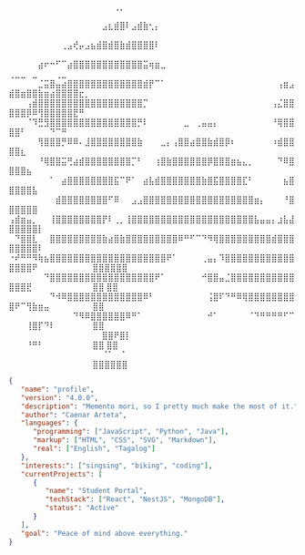 
⠀⠀⠀⠀⠀⠀⠀⠀⠀⠀⠀⠀⠀⠀⠀⠀⠀⠀⢀⡀⠀⠀⠀⠀⠀⠀⠀⠀⠀⠀⠀⠀⠀⠀⠀⠀⠀⠀⠀⠀⠀⠀⠀⠀⠀⠀⠀⠀⠀⠀⠀⠀⠀⠀⠀⠀⠀⠀⠀⠀⠀⠀⠀
⠀⠀⠀⠀⠀⠀⠀⠀⠀⠀⠀⠀⠀⠀⠀⠀⣠⣆⣾⣿⠇⣠⣾⣷⢂⡄⠀⠀⠀⠀⠀⠀⠀⠀⠀⠀⠀⠀⠀⠀⠀⠀⠀⠀⠀⠀⠀⠀⠀⠀⠀⠀⠀⠀⠀⠀⠀⠀⠀⠀⠀⠀⠀
⠀⠀⠀⠀⠀⠀⠀⠀⠀⢀⣠⢞⡤⣠⣦⣾⣿⣾⣿⣷⣾⣿⣿⣿⣿⠇⠀⠀⠀⠀⠀⠀⠀⠀⠀⠀⠀⠀⠀⠀⠀⠀⠀⠀⠀⠀⠀⠀⠀⠀⠀⠀⠀⠀⠀⠀⠀⠀⠀⠀⠀⠀⠀
⠀⠀⠀⠀⠀⣴⠖⠒⠋⠉⣴⣿⣿⣿⣿⣿⣿⣿⣿⣿⣿⣿⣿⣭⢶⣶⣀⠀⠀⠀⠀⠀⠀⠀⠀⠀⠀⠀⠀⠀⠀⠀⠀⠀⠀⠀⠀⠀⠀⢀⣀⣀⠀⣀⠀⠀⠀⢀⣀⠀⠀⠀⠀
⠀⠀⠀⠀⠀⣈⣭⣿⣤⣴⣿⣿⣿⣿⣿⣿⣿⣿⣿⣿⣿⣿⣿⣾⡟⠉⠁⠀⠀⠀⠀⠀⠀⠀⠀⠀⠀⠀⠀⠀⠀⠀⠀⠀⠀⠀⢠⣶⣠⣾⣿⣶⣿⣿⣷⣶⣴⣿⣿⣿⣿⣖⡀
⠀⠀⠀⢠⣾⣿⣿⣿⣿⣿⣿⣿⣿⣿⣿⣿⣿⣿⣿⣿⣿⣿⣿⡉⠀⠀⠀⠀⠀⠀⠀⠀⠀⠀⠀⠀⠀⠀⠀⠀⠀⠀⠀⠀⠀⢠⣌⣿⣿⣿⣿⣿⡿⠿⢻⣿⣿⣿⣿⣿⣟⠛⠀
⠀⠀⠀⠈⠹⣛⣻⣿⣿⣿⣿⣿⣿⣿⣿⣿⣿⣿⣿⣿⣿⣿⡛⠇⠀⠀⠀⠀⠀⠀⣀⠀⢀⣤⣤⡄⠀⠀⠀⠀⠀⠀⠀⠀⠀⠘⢿⣿⣿⣿⣿⠃⠀⠀⠀⠀⠙⠉⠛⠀⠀⠀⠀
⠀⠀⠀⠀⠀⢻⣿⣿⣿⡛⠿⠿⠄⣸⣿⣿⣿⣿⣿⣿⣿⣿⣷⠀⠀⠀⣀⡄⢠⣿⣿⣴⣿⣿⣷⣾⣿⡿⠆⠀⠀⠀⠀⠀⠀⠰⣾⣿⣿⣿⣿⣆⠀⠀⠀⠀⠀⠀⠀⠀⠀⠀⠀
⠀⠀⠀⠀⠀⠘⢿⣿⣿⣭⢛⣴⣾⣿⣿⣿⣿⣿⣿⣿⣿⡉⠃⠀⠀⢰⣿⣷⣿⣿⣿⣿⣿⣿⡿⣿⣿⣿⣶⣦⣄⡀⠀⠀⠀⠀⠙⠿⣿⣿⣿⣿⣦⠀⠀⠀⠀⠀⠀⠀⠀⠀⠀
⠀⠀⠀⠀⠀⠀⠀⠁⠀⣴⣿⣿⣿⣿⣿⣿⣿⣿⣯⠉⠟⠁⠀⣴⣧⣾⣿⣿⣿⣿⣿⣿⣿⣷⣿⣯⣿⣿⣿⣿⣏⠃⠀⠀⠀⠀⠀⣦⣿⣿⣿⣿⣿⣧⠀⠀⠀⠀⠀⠀⠀⠀⠀
⠀⠀⠀⠀⠀⠀⠀⠀⣾⣿⣿⣿⣿⣿⣿⣿⣿⠋⠿⠀⠀⣠⣠⣿⣿⣿⣿⣿⣿⣿⣿⣿⣿⣿⣿⣿⣿⣿⣿⣿⣿⣿⣶⡄⠀⠀⠀⠘⣿⣿⣿⣿⣿⣿⠀⠀⠀⠀⠀⠀⠀⠀⠀
⢠⣾⣶⣤⡀⠀⠀⢸⣿⣿⣿⣿⣿⣿⣿⣿⡟⠇⢀⡀⢸⣿⣿⣿⣿⣿⣿⣿⣿⣿⣿⣿⣿⣿⣿⣿⣿⣿⣿⣿⣿⣿⣧⣤⣤⡄⣰⣧⣼⣿⣿⣿⣿⣿⡇⠀⠀⠀⠀⠀⠀⠀⠀
⠀⠙⣿⣿⣇⠀⠀⣿⣿⣿⣿⣿⣿⣿⣿⣿⣷⣴⣿⣷⣿⣿⣿⣿⣿⣿⣿⣿⣿⠿⠛⠋⠉⠙⠻⢿⣿⣿⣿⣿⣿⣿⣿⣿⣿⣾⣿⣿⣿⣿⣿⣿⣿⣿⠇⠀⠀⠀⠀⠀⠀⠀⠀
⠐⠞⠛⠛⠻⢷⣦⣿⣿⣿⣿⣿⣿⣿⣿⣿⣿⣿⣿⣿⣿⣿⣿⣿⣿⣿⣿⠟⠁⠀⠀⠀⠀⢀⣤⡄⠹⣿⣿⣿⣿⣿⣿⣿⣿⣿⣿⣿⣿⣿⣿⣿⣿⠟⠀⠀⠀⠀⠀⠀⠀⠀⠀   ⣿⣿⣿⣿⣿⣿
⠀⠀⠀⠀⠀⠀⠙⣿⣿⣿⣿⣿⣿⣿⣿⣿⣿⣿⣿⣿⣿⣿⣿⣿⣿⠟⠁⠀⠀⠀⠀⠀⠀⠚⣿⣿⣤⣈⣿⣿⣿⣿⣿⣿⣿⣿⣿⣿⣿⣿⣿⣿⣟⠀⠀⠀⠀⠀⠀⠀⠀⠀⠀   ⣿⣿      ⣿⣿
⠀⠀⠀⠀⠀⠀⠀⠙⠺⠿⣿⣿⣿⣿⣿⣿⣿⣿⣿⣿⣿⣿⣿⠿⠃⠀⠀⠀⠀⠀⠀⠀⠀⠀⢨⣿⠏⠙⠛⠿⢿⣿⣿⣿⣿⣿⣿⣿⣿⣿⠟⠉⢻⣷⣶⣤⠀⠀⠀⠀⠀⠀⠀   ⣿⣿     
⠀⠀⠀⠀⠀⠀⠀⠀⠀⠀⠀⠙⠻⠿⣿⣿⣿⣿⣿⣿⠿⠛⠁⠀⠀⠀⠀⠀⠀⠀⠀⠀⠀⠀⠚⠁⠀⠀⠀⠀⠀⠈⠙⠛⠛⠛⠛⠋⠉⠀⠀⠀⢸⣿⡏⠙⠇⠀⠀⠀⠀⠀⠀     ⣿⣿            
⠀⠀⠀⠀⠀⠀⠀⠀⠀⠀⠀⠀⠀⠀⠀⠀⣿⣿⠟⣿⡇⠀⠀⠀⠀⠀⠀⠀⠀⠀⠀⠀⠀⠀⠀⠀⠀⠀⠀⠀⠀⠀⠀⠀⠀⠀⠀⠀⠀⠀⠀⠀⠘⠛⠃⠀⠀⠀⠀⠀⠀⠀⠀         ⣿⣿     ⣿⣿
⠀⠀⠀⠀⠀⠀⠀⠀⠀⠀⠀⠀⠀⠀⠀⠀⠈⠁⠀⠈⠀⠀⠀⠀⠀⠀⠀⠀⠀⠀⠀⠀⠀⠀⠀⠀⠀⠀⠀⠀⠀⠀⠀⠀⠀⠀⠀⠀⠀⠀⠀⠀⠀⠀⠀⠀⠀⠀⠀⠀⠀⠀⠀           ⣿⣿⣿⣿⣿⣿    

```json
{
   "name": "profile",
   "version": "4.0.0",
   "description": "Memento mori, so I pretty much make the most of it.",
   "author": "Caenar Arteta",
   "languages": {
      "programming": ["JavaScript", "Python", "Java"],
      "markup": ["HTML", "CSS", "SVG", "Markdown"],
      "real": ["English", "Tagalog"]
   },
   "interests:": ["singsing", "biking", "coding"],
   "currentProjects": [
      {
         "name": "Student Portal",
         "techStack": ["React", "NestJS", "MongoDB"],
         "status": "Active"
      }
   ],
   "goal": "Peace of mind above everything."
}
```